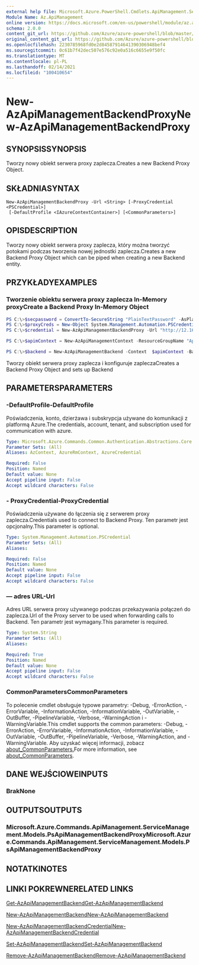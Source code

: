 ```yaml
---
external help file: Microsoft.Azure.PowerShell.Cmdlets.ApiManagement.ServiceManagement.dll-Help.xml
Module Name: Az.ApiManagement
online version: https://docs.microsoft.com/en-us/powershell/module/az.apimanagement/new-azapimanagementbackendproxy
schema: 2.0.0
content_git_url: https://github.com/Azure/azure-powershell/blob/master/src/ApiManagement/ApiManagement/help/New-AzApiManagementBackendProxy.md
original_content_git_url: https://github.com/Azure/azure-powershell/blob/master/src/ApiManagement/ApiManagement/help/New-AzApiManagementBackendProxy.md
ms.openlocfilehash: 2230785968fd0e2d84587914641390306948bef4
ms.sourcegitcommit: 0c61b7f42dec507e576c92e0a516c6655e9f50fc
ms.translationtype: MT
ms.contentlocale: pl-PL
ms.lasthandoff: 02/14/2021
ms.locfileid: "100410654"
---
```

# <span data-ttu-id="21619-101">New-AzApiManagementBackendProxy</span><span class="sxs-lookup"><span data-stu-id="21619-101">New-AzApiManagementBackendProxy</span></span>

## <span data-ttu-id="21619-102">SYNOPSIS</span><span class="sxs-lookup"><span data-stu-id="21619-102">SYNOPSIS</span></span>
<span data-ttu-id="21619-103">Tworzy nowy obiekt serwera proxy zaplecza.</span><span class="sxs-lookup"><span data-stu-id="21619-103">Creates a new Backend Proxy Object.</span></span>

## <span data-ttu-id="21619-104">SKŁADNIA</span><span class="sxs-lookup"><span data-stu-id="21619-104">SYNTAX</span></span>

```
New-AzApiManagementBackendProxy -Url <String> [-ProxyCredential <PSCredential>]
 [-DefaultProfile <IAzureContextContainer>] [<CommonParameters>]
```

## <span data-ttu-id="21619-105">OPIS</span><span class="sxs-lookup"><span data-stu-id="21619-105">DESCRIPTION</span></span>
<span data-ttu-id="21619-106">Tworzy nowy obiekt serwera proxy zaplecza, który można tworzyć potokami podczas tworzenia nowej jednostki zaplecza.</span><span class="sxs-lookup"><span data-stu-id="21619-106">Creates a new Backend Proxy Object which can be piped when creating a new Backend entity.</span></span>

## <span data-ttu-id="21619-107">PRZYKŁADY</span><span class="sxs-lookup"><span data-stu-id="21619-107">EXAMPLES</span></span>

### <span data-ttu-id="21619-108">Tworzenie obiektu serwera proxy zaplecza In-Memory proxy</span><span class="sxs-lookup"><span data-stu-id="21619-108">Create a Backend Proxy In-Memory Object</span></span>
```powershell
PS C:\>$secpassword = ConvertTo-SecureString "PlainTextPassword" -AsPlainText -Force
PS C:\>$proxyCreds = New-Object System.Management.Automation.PSCredential ("foo", $secpassword)
PS C:\>$credential = New-AzApiManagementBackendProxy -Url "http://12.168.1.1:8080" -ProxyCredential $proxyCreds

PS C:\>$apimContext = New-AzApiManagementContext -ResourceGroupName "Api-Default-WestUS" -ServiceName "contoso"

PS C:\>$backend = New-AzApiManagementBackend -Context  $apimContext -BackendId 123 -Url 'https://contoso.com/awesomeapi' -Protocol http -Title "first backend" -SkipCertificateChainValidation $true -Proxy $credential -Description "backend with proxy server"
```

<span data-ttu-id="21619-109">Tworzy obiekt serwera proxy zaplecza i konfiguruje zaplecza</span><span class="sxs-lookup"><span data-stu-id="21619-109">Creates a Backend Proxy Object and sets up Backend</span></span>

## <span data-ttu-id="21619-110">PARAMETERS</span><span class="sxs-lookup"><span data-stu-id="21619-110">PARAMETERS</span></span>

### <span data-ttu-id="21619-111">-DefaultProfile</span><span class="sxs-lookup"><span data-stu-id="21619-111">-DefaultProfile</span></span>
<span data-ttu-id="21619-112">Poświadczenia, konto, dzierżawa i subskrypcja używane do komunikacji z platformą Azure.</span><span class="sxs-lookup"><span data-stu-id="21619-112">The credentials, account, tenant, and subscription used for communication with azure.</span></span>

```yaml
Type: Microsoft.Azure.Commands.Common.Authentication.Abstractions.Core.IAzureContextContainer
Parameter Sets: (All)
Aliases: AzContext, AzureRmContext, AzureCredential

Required: False
Position: Named
Default value: None
Accept pipeline input: False
Accept wildcard characters: False
```

### <span data-ttu-id="21619-113">- ProxyCredential</span><span class="sxs-lookup"><span data-stu-id="21619-113">-ProxyCredential</span></span>
<span data-ttu-id="21619-114">Poświadczenia używane do łączenia się z serwerem proxy zaplecza.</span><span class="sxs-lookup"><span data-stu-id="21619-114">Credentials used to connect to Backend Proxy.</span></span> <span data-ttu-id="21619-115">Ten parametr jest opcjonalny.</span><span class="sxs-lookup"><span data-stu-id="21619-115">This parameter is optional.</span></span>

```yaml
Type: System.Management.Automation.PSCredential
Parameter Sets: (All)
Aliases:

Required: False
Position: Named
Default value: None
Accept pipeline input: False
Accept wildcard characters: False
```

### <span data-ttu-id="21619-116">— adres URL</span><span class="sxs-lookup"><span data-stu-id="21619-116">-Url</span></span>
<span data-ttu-id="21619-117">Adres URL serwera proxy używanego podczas przekazywania połączeń do zaplecza.</span><span class="sxs-lookup"><span data-stu-id="21619-117">Url of the Proxy server to be used when forwarding calls to Backend.</span></span>
<span data-ttu-id="21619-118">Ten parametr jest wymagany.</span><span class="sxs-lookup"><span data-stu-id="21619-118">This parameter is required.</span></span>

```yaml
Type: System.String
Parameter Sets: (All)
Aliases:

Required: True
Position: Named
Default value: None
Accept pipeline input: False
Accept wildcard characters: False
```

### <span data-ttu-id="21619-119">CommonParameters</span><span class="sxs-lookup"><span data-stu-id="21619-119">CommonParameters</span></span>
<span data-ttu-id="21619-120">To polecenie cmdlet obsługuje typowe parametry: -Debug, -ErrorAction, -ErrorVariable, -InformationAction, -InformationVariable, -OutVariable, -OutBuffer, -PipelineVariable, -Verbose, -WarningAction i -WarningVariable.</span><span class="sxs-lookup"><span data-stu-id="21619-120">This cmdlet supports the common parameters: -Debug, -ErrorAction, -ErrorVariable, -InformationAction, -InformationVariable, -OutVariable, -OutBuffer, -PipelineVariable, -Verbose, -WarningAction, and -WarningVariable.</span></span> <span data-ttu-id="21619-121">Aby uzyskać więcej informacji, zobacz [about_CommonParameters.](https://go.microsoft.com/fwlink/?LinkID=113216)</span><span class="sxs-lookup"><span data-stu-id="21619-121">For more information, see [about_CommonParameters](https://go.microsoft.com/fwlink/?LinkID=113216).</span></span>

## <span data-ttu-id="21619-122">DANE WEJŚCIOWE</span><span class="sxs-lookup"><span data-stu-id="21619-122">INPUTS</span></span>

### <span data-ttu-id="21619-123">Brak</span><span class="sxs-lookup"><span data-stu-id="21619-123">None</span></span>

## <span data-ttu-id="21619-124">OUTPUTS</span><span class="sxs-lookup"><span data-stu-id="21619-124">OUTPUTS</span></span>

### <span data-ttu-id="21619-125">Microsoft.Azure.Commands.ApiManagement.ServiceManagement.Models.PsApiManagementBackendProxy</span><span class="sxs-lookup"><span data-stu-id="21619-125">Microsoft.Azure.Commands.ApiManagement.ServiceManagement.Models.PsApiManagementBackendProxy</span></span>

## <span data-ttu-id="21619-126">NOTATKI</span><span class="sxs-lookup"><span data-stu-id="21619-126">NOTES</span></span>

## <span data-ttu-id="21619-127">LINKI POKREWNE</span><span class="sxs-lookup"><span data-stu-id="21619-127">RELATED LINKS</span></span>

[<span data-ttu-id="21619-128">Get-AzApiManagementBackend</span><span class="sxs-lookup"><span data-stu-id="21619-128">Get-AzApiManagementBackend</span></span>](./Get-AzApiManagementBackend.md)

[<span data-ttu-id="21619-129">New-AzApiManagementBackend</span><span class="sxs-lookup"><span data-stu-id="21619-129">New-AzApiManagementBackend</span></span>](./New-AzApiManagementBackend.md)

[<span data-ttu-id="21619-130">New-AzApiManagementBackendCredential</span><span class="sxs-lookup"><span data-stu-id="21619-130">New-AzApiManagementBackendCredential</span></span>](./New-AzApiManagementBackendCredential.md)

[<span data-ttu-id="21619-131">Set-AzApiManagementBackend</span><span class="sxs-lookup"><span data-stu-id="21619-131">Set-AzApiManagementBackend</span></span>](./Set-AzApiManagementBackend.md)

[<span data-ttu-id="21619-132">Remove-AzApiManagementBackend</span><span class="sxs-lookup"><span data-stu-id="21619-132">Remove-AzApiManagementBackend</span></span>](./Remove-AzApiManagementBackend.md)
